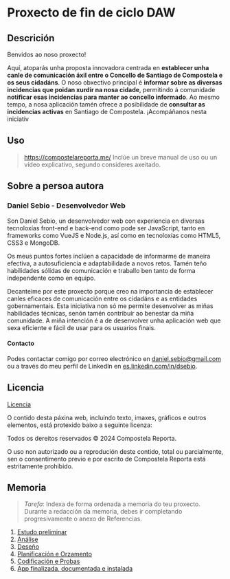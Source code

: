 # Proxecto de fin de ciclo DAW
## Descrición

Benvidos ao noso proxecto!

Aquí, atoparás unha proposta innovadora centrada en **establecer unha canle de comunicación áxil entre o Concello de Santiago de Compostela e os seus cidadáns**. O noso obxectivo principal é **informar sobre as diversas incidencias que poidan xurdir na nosa cidade**, permitindo á comunidade **notificar esas incidencias para manter ao concello informado**. Ao mesmo tempo, a nosa aplicación tamén ofrece a posibilidade de **consultar as incidencias activas** en Santiago de Compostela. ¡Acompáñanos nesta iniciativ

## Uso

> https://compostelareporta.me/ 
Inclúe un breve manual de uso ou un vídeo explicativo, segundo consideres axeitado.

## Sobre a persoa autora

### Daniel Sebio - Desenvolvedor Web

Son Daniel Sebio, un desenvolvedor web con experiencia en diversas tecnoloxías front-end e back-end como pode ser JavaScript, tanto en frameworks como VueJS e Node.js, así como en tecnoloxías como HTML5, CSS3 e MongoDB.

Os meus puntos fortes inclúen a capacidade de informarme de maneira efectiva, a autosuficiencia e adaptabilidade a novos retos. Tamén teño habilidades sólidas de comunicación e traballo ben tanto de forma independente como en equipo.

Decanteime por este proxecto porque creo na importancia de establecer canles eficaces de comunicación entre os cidadáns e as entidades gobernamentais. Esta iniciativa non só me permite desenvolver as miñas habilidades técnicas, senón tamén contribuír ao benestar da miña comunidade. A miña intención é a de desenvolver unha aplicación web que sexa eficiente e fácil de usar para os usuarios finais.

#### Contacto
Podes contactar comigo por correo electrónico en [daniel.sebio@gmail.com](mailto:daniel.sebio@gmail.com) ou a través do meu perfil de LinkedIn en [es.linkedin.com/in/dsebio](https://es.linkedin.com/in/dsebio).


## Licencia

[Licencia](./LICENSE)

O contido desta páxina web, incluíndo texto, imaxes, gráficos e outros elementos, está protexido baixo a seguinte licenza:

Todos os dereitos reservados © 2024 Compostela Reporta.

O uso non autorizado ou a reprodución deste contido, total ou parcialmente, sen o consentimento previo e por escrito de Compostela Reporta está estritamente prohibido.


## Memoria

> *Tarefa*: Indexa de forma ordenada a memoria do teu proxecto.
> Durante a redacción da memoria, debes ir completando progresivamente o anexo de Referencias.

1. [Estudo preliminar](doc/templates/1_estudo_preliminar.md)
2. [Análise](doc/templates/2_analise.md)
3. [Deseño](doc/templates/3_deseno.md)
4. [Planificación e Orzamento](doc/templates/a3_orzamento.md)
4. [Codificación e Probas](doc/templates/4_codificacion_probas.md)
5. [App finalizada, documentada e instalada](doc/templates/5_manuais.md)
